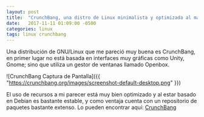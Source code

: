 ```yaml
---
layout: post
title:  "CrunchBang, una distro de Linux minimalista y optimizada al máximo"
date:   2017-11-11 01:09:00 -0500
categories: linux
tags: linux crunchbang
---
```

Una distribución de GNU/Linux que me pareció muy buena es CrunchBang, en primer lugar no está basada en interfaces muy gráficas como Unity, Gnome; sino que utiliza un gestor de ventanas llamado Openbox.

![CrunchBang Captura de Pantalla]({{ "https://crunchbang.org/images/screenshot-default-desktop.png" }})

El uso de recursos a mi parecer está muy bien optimizado y al estar basado en Debian es bastante estable, y como ventaja cuenta con un repositorio de paquetes bastante extenso. Lo pueden encontrar aquí: 
<a href="http://crunchbang.org/">CrunchBang</a>
